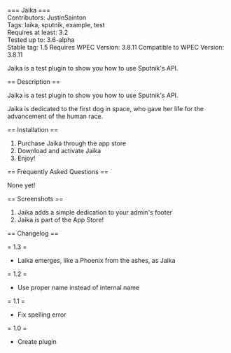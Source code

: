 === Jaika ===  
Contributors: JustinSainton  
Tags: laika, sputnik, example, test  
Requires at least: 3.2  
Tested up to: 3.6-alpha  
Stable tag: 1.5
Requires WPEC Version: 3.8.11
Compatible to WPEC Version: 3.8.11

Jaika is a test plugin to show you how to use Sputnik's API.

== Description ==

Jaika is a test plugin to show you how to use Sputnik's API.

Jaika is dedicated to the first dog in space, who gave her life for
the advancement of the human race.

== Installation ==

1. Purchase Jaika through the app store
2. Download and activate Jaika
3. Enjoy!

== Frequently Asked Questions ==

None yet!

== Screenshots ==

1. Jaika adds a simple dedication to your admin's footer
2. Jaika is part of the App Store!

== Changelog ==

= 1.3 =

* Laika emerges, like a Phoenix from the ashes, as Jaika

= 1.2 =

* Use proper name instead of internal name


= 1.1 =

* Fix spelling error


= 1.0 =

* Create plugin